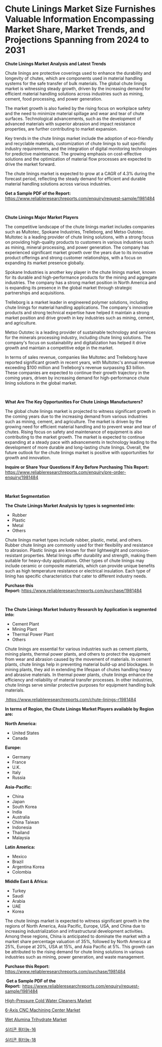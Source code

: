 <p><h1>Chute Linings Market Size Furnishes Valuable Information Encompassing Market Share, Market Trends, and Projections Spanning from 2024 to 2031</h1></p><p><strong>Chute Linings Market Analysis and Latest Trends</strong></p>
<p><p>Chute linings are protective coverings used to enhance the durability and longevity of chutes, which are components used in material handling systems for the safe transfer of bulk materials. The global chute linings market is witnessing steady growth, driven by the increasing demand for efficient material handling solutions across industries such as mining, cement, food processing, and power generation.</p><p>The market growth is also fueled by the rising focus on workplace safety and the need to minimize material spillage and wear and tear of chute surfaces. Technological advancements, such as the development of advanced materials with superior abrasion and impact resistance properties, are further contributing to market expansion.</p><p>Key trends in the chute linings market include the adoption of eco-friendly and recyclable materials, customization of chute linings to suit specific industry requirements, and the integration of digital monitoring technologies for predictive maintenance. The growing emphasis on cost-effective solutions and the optimization of material flow processes are expected to drive the market forward.</p><p>The chute linings market is expected to grow at a CAGR of 4.3% during the forecast period, reflecting the steady demand for efficient and durable material handling solutions across various industries.</p></p>
<p><strong>Get a Sample PDF of the Report:&nbsp;</strong> <a href="https://www.reliableresearchreports.com/enquiry/request-sample/1981484">https://www.reliableresearchreports.com/enquiry/request-sample/1981484</a></p>
<p>&nbsp;</p>
<p><strong>Chute Linings Major Market Players</strong></p>
<p><p>The competitive landscape of the chute linings market includes companies such as Multotec, Spokane Industries, Trelleborg, and Metso Outotec. Multotec is a leading provider of chute lining solutions, with a strong focus on providing high-quality products to customers in various industries such as mining, mineral processing, and power generation. The company has experienced significant market growth over the years due to its innovative product offerings and strong customer relationships, with a focus on expanding its market presence globally.</p><p>Spokane Industries is another key player in the chute linings market, known for its durable and high-performance products for the mining and aggregate industries. The company has a strong market position in North America and is expanding its presence in the global market through strategic partnerships and acquisitions.</p><p>Trelleborg is a market leader in engineered polymer solutions, including chute linings for material handling applications. The company's innovative products and strong technical expertise have helped it maintain a strong market position and drive growth in key industries such as mining, cement, and agriculture.</p><p>Metso Outotec is a leading provider of sustainable technology and services for the minerals processing industry, including chute lining solutions. The company's focus on sustainability and digitalization has helped it drive growth and maintain a competitive edge in the market.</p><p>In terms of sales revenue, companies like Multotec and Trelleborg have reported significant growth in recent years, with Multotec's annual revenue exceeding $100 million and Trelleborg's revenue surpassing $3 billion. These companies are expected to continue their growth trajectory in the coming years, driven by increasing demand for high-performance chute lining solutions in the global market.</p></p>
<p>&nbsp;</p>
<p><strong>What Are The Key Opportunities For Chute Linings Manufacturers?</strong></p>
<p><p>The global chute linings market is projected to witness significant growth in the coming years due to the increasing demand from various industries such as mining, cement, and agriculture. The market is driven by the growing need for efficient material handling and to prevent wear and tear of chutes. Rising focus on safety and maintenance of equipment is also contributing to the market growth. The market is expected to continue expanding at a steady pace with advancements in technology leading to the development of more durable and long-lasting chute linings. Overall, the future outlook for the chute linings market is positive with opportunities for growth and innovation.</p></p>
<p><strong>Inquire or Share Your Questions If Any Before Purchasing This Report:</strong> <a href="https://www.reliableresearchreports.com/enquiry/pre-order-enquiry/1981484">https://www.reliableresearchreports.com/enquiry/pre-order-enquiry/1981484</a></p>
<p>&nbsp;</p>
<p><strong>Market Segmentation</strong></p>
<p><strong>The Chute Linings Market Analysis by types is segmented into:</strong></p>
<p><ul><li>Rubber</li><li>Plastic</li><li>Metal</li><li>Others</li></ul></p>
<p><p>Chute linings market types include rubber, plastic, metal, and others. Rubber chute linings are commonly used for their flexibility and resistance to abrasion. Plastic linings are known for their lightweight and corrosion-resistant properties. Metal linings offer durability and strength, making them suitable for heavy-duty applications. Other types of chute linings may include ceramic or composite materials, which can provide unique benefits such as high temperature resistance or electrical insulation. Each type of lining has specific characteristics that cater to different industry needs.</p></p>
<p><strong>Purchase this Report:&nbsp;</strong><a href="https://www.reliableresearchreports.com/purchase/1981484">https://www.reliableresearchreports.com/purchase/1981484</a></p>
<p>&nbsp;</p>
<p><strong>The Chute Linings Market Industry Research by Application is segmented into:</strong></p>
<p><ul><li>Cement Plant</li><li>Mining Plant</li><li>Thermal Power Plant</li><li>Others</li></ul></p>
<p><p>Chute linings are essential for various industries such as cement plants, mining plants, thermal power plants, and others to protect the equipment from wear and abrasion caused by the movement of materials. In cement plants, chute linings help in preventing material build-up and blockages. In mining plants, they aid in extending the lifespan of chutes handling heavy and abrasive materials. In thermal power plants, chute linings enhance the efficiency and reliability of material transfer processes. In other industries, chute linings serve similar protective purposes for equipment handling bulk materials.</p></p>
<p><a href="https://www.reliableresearchreports.com/chute-linings-r1981484">&nbsp;https://www.reliableresearchreports.com/chute-linings-r1981484</a></p>
<p><strong>In terms of Region, the Chute Linings Market Players available by Region are:</strong></p>
<p>
    <p> <strong> North America: </strong>
        <ul>
            <li>United States</li>
            <li>Canada</li>
        </ul>
        </p> 
    <p> <strong> Europe: </strong>
        <ul>
            <li>Germany</li>
            <li>France</li>
            <li>U.K.</li>
            <li>Italy</li>
            <li>Russia</li>
        </ul>
        </p> 
    <p> <strong> Asia-Pacific: </strong>
        <ul>
            <li>China</li>
            <li>Japan</li>
            <li>South Korea</li>
            <li>India</li>
            <li>Australia</li>
            <li>China Taiwan</li>
            <li>Indonesia</li>
            <li>Thailand</li>
            <li>Malaysia</li>
        </ul>
        </p> 
    <p> <strong> Latin America: </strong>
        <ul>
            <li>Mexico</li>
            <li>Brazil</li>
            <li>Argentina Korea</li>
            <li>Colombia</li>
        </ul>
        </p> 
    <p> <strong> Middle East & Africa: </strong>
        <ul>
            <li>Turkey</li>
            <li>Saudi</li>
            <li>Arabia</li>
            <li>UAE</li>
            <li>Korea</li>
        </ul>
    </p>
    </p>
<p><p>The chute linings market is expected to witness significant growth in the regions of North America, Asia Pacific, Europe, USA, and China due to increasing industrialization and infrastructural development activities. Among these regions, China is anticipated to dominate the market with a market share percentage valuation of 35%, followed by North America at 25%, Europe at 20%, USA at 15%, and Asia Pacific at 5%. This growth can be attributed to the rising demand for chute lining solutions in various industries such as mining, power generation, and waste management.</p></p>
<p><strong>Purchase this Report: </strong><a href="https://www.reliableresearchreports.com/purchase/1981484">https://www.reliableresearchreports.com/purchase/1981484</a></p>
<p>&nbsp;<strong>Get a Sample PDF of the Report:&nbsp;&nbsp;</strong><a href="https://www.reliableresearchreports.com/enquiry/request-sample/1981484">https://www.reliableresearchreports.com/enquiry/request-sample/1981484</a></p>
<p><strong></strong></p>
<p><p><a href="https://issuu.com/reportprime-2/docs/high-pressure-cold-water-cleaners-market-size-2030">High-Pressure Cold Water Cleaners Market</a></p><p><a href="https://issuu.com/reportprime-2/docs/6-axis-cnc-machining-center-market-size-2030.pptx">6-Axis CNC Machining Center Market</a></p><p><a href="https://github.com/yemakinde/Market-Research-Report-List-3/blob/main/wet-alumina-trihydrate-market.md">Wet Alumina Trihydrate Market</a></p><p><a href="https://medium.com/@indraardiyanto91_38207/%EC%8B%A4%EB%A6%AC%EC%BD%98-%ED%81%90%ED%84%B0%EB%8B%88%EC%9B%80-16-%EC%8B%9C%EC%9E%A5-%EA%B7%9C%EB%AA%A8-%EC%8B%9C%EC%9E%A5-%EC%A0%84%EB%A7%9D-%EB%B0%8F-%EC%8B%9C%EC%9E%A5-%EC%98%88%EC%B8%A1-2024%EB%85%84%EB%B6%80%ED%84%B0-2031%EB%85%84-326621d89cc5">실리콘 쿼터늄-16</a></p><p><a href="https://medium.com/@indraardiyanto91_38207/%EC%8B%A4%EB%A6%AC%EC%BD%98-%EC%BF%BC%ED%84%B0%EB%8B%88%EC%9B%80-18-%EC%8B%9C%EC%9E%A5-%EA%B7%9C%EB%AA%A8-%EC%8B%9C%EC%9E%A5-%EC%A0%84%EB%A7%9D-%EB%B0%8F-%EC%8B%9C%EC%9E%A5-%EC%98%88%EC%B8%A1-2024%EB%85%84%EB%B6%80%ED%84%B0-2031%EB%85%84-52dea02f0c5a">실리콘 쿼터늄-18</a></p></p>